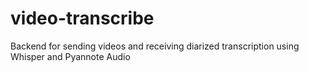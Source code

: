 # video-transcribe
Backend for sending videos and receiving diarized transcription using Whisper and Pyannote Audio

